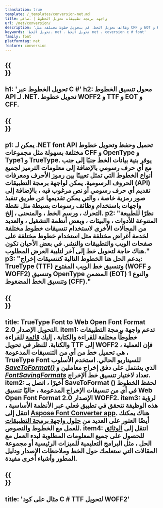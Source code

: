 ```yaml
---
translation: true
template: /_templates/conversion-net.md
title: واجهة برمجة تطبيقات تحويل الخطوط | .صافي
url: /net/conversion/
description: 'وظائف تحويل الخط. قم بتحويل خطوط مختلفة مثل CFF و EOT و WOFF و TTF والنوع 1 ببضعة أسطر من كود C # عبر مكتبة .NET.'
keywords: 'تحويل الخط. net ، تحويل الخط net ، coversion c # font'
family: font
platformtag: net
feature: conversion
---
```


{{<section banner>}}
---
h1: 'تحويل الخطوط عبر C #'
h2: محول تنسيق الخطوط API لـ .NET. تحويل خطوط WOFF2 و TTF و EOT و CFF.
---

{{<section overview>}}
---
p1: يمكن لـ .NET font API تحميل وحفظ وتحويل خطوط مختلفة بسهولة مثل مجموعات CFF و OpenType و Type1 و TrueType. يوفر بنية بيانات الخط جنبًا إلى جنب مع أي حرف رسومي بالإضافة إلى معلومات الترميز لجميع أنواع الخطوط التي تمثل تعيينًا بين رموز الأحرف ومعرفات الحروف الرسومية. يمكن لواجهة برمجة التطبيقات (API) تقديم أي حرف رسومي أو نص مرغوب فيه ، بالإضافة إلى صور رمزية خاصة ، والتي يمكن تقديمها عن طريق تنفيذ واجهات باستخدام وظائف رسومات بسيطة مثل نقطة التحرك ، ورسم الخط ، والمنحنى ، إلخ.
p2: "نظرًا للطبيعة المتنوعة للأدوات ، والبيئات ، وبعض أنظمة التشغيل ، والعديد من المجالات الأخرى لاستخدام تنسيقات خطوط مختلفة لخدمة أغراض مختلفة مثل استخدام خطوط مختلفة على صفحات الويب والتطبيقات والنشر. في بعض الأحيان تكون هناك حاجة لتحويل خط إلى آخر لتلبية العرض المطلوب."
p3: "يدعم الحل هنا الخطوط التالية كتنسيقات إخراج: TrueType (TTF) وتنسيق خط الويب المفتوح (WOFF و WOFF2) وتنسيق OpenType المضمن (EOT) والنوع 1 وتنسيق الخط المضغوط (CFF)."
---

{{<section feature1>}}
---
title: TrueType Font to Web Open Font Format التحويل الإصدار 2.0.
item1: تدعم واجهة برمجة التطبيقات خطوطًا مختلفة للقراءة والكتابة ، إليك [قائمة](https://docs.aspose.com/font/net/convert/#formats-supported-for-reading-andor-writing) للقراءة والكتابة. للنظر في تحويل TTF إلى WOFF2 ، فإن العملية هي تحميل خط من أي من التنسيقات المدعومة ، TrueType Font للسيناريو الحالي. استخدم الأسلوب [*SaveToFormat()*](https://reference.aspose.com/font/net/aspose.font/font/savetoformat/) الذي يشتمل على دفق إخراج معاملين و [*FontSavingFormats*](https://reference.aspose.com/font/net/aspose.font/fontsavingformats/) تعداد لاختيار تنسيق خط الإخراج.
item2: أخيرًا ، اتصل بـ SaveToFormat () لحفظ الخطوط في أي من تنسيقات الإخراج المدعومة ، حاليًا تنسيق Web Open Font Format الإصدار 2.0 WOFF2.
item3: لرؤية هذه الوظيفة تتحقق في تطبيق فعلي عبر الأنظمة الأساسية ، انتقل إلى [Aspose Font Converter app](https://products.aspose.app/font/conversion). هناك يمكنك أيضًا العثور على العديد من [حلول واجهة برمجة التطبيقات](https://products.aspose.app/font/applications) للعمل مع الخطوط والنصوص.
item4: انتقل إلى [الوثائق](https://docs.aspose.com/font/net/) للحصول على جميع المعلومات المطلوبة لبدء العمل مع الحل ، مثل البرامج التعليمية للميزات الرئيسية أو مجموعة المقالات التي ستعلمك حول الخط وملاحظات الإصدار ودليل المطور وأشياء أخرى مفيدة.
---

{{<section codeexample>}}
---
title: 'مثال على كود C # TTF لتحويل WOFF2'
---

